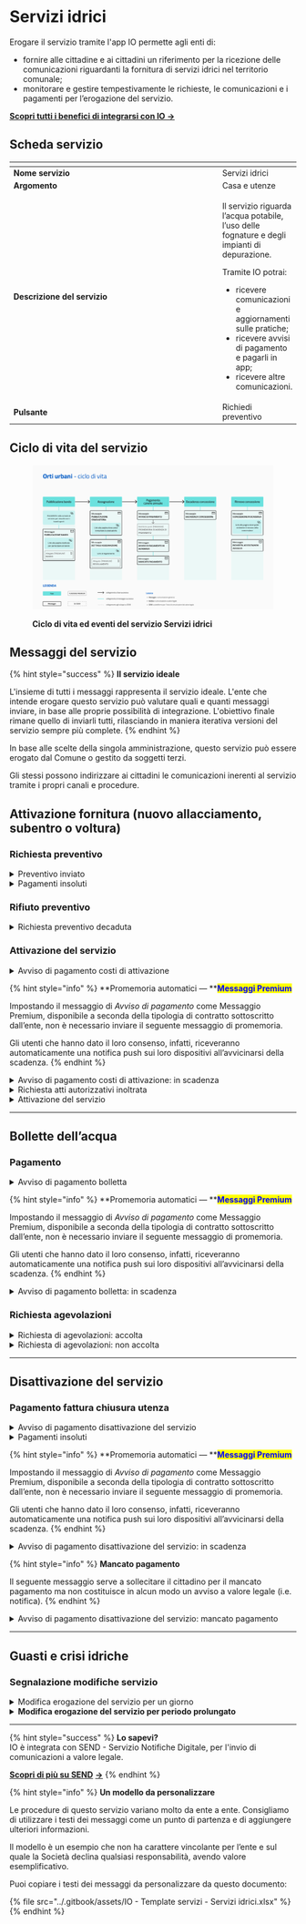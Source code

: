 # Servizi idrici

Erogare il servizio tramite l'app IO permette agli enti di:

* fornire alle cittadine e ai cittadini un riferimento per la ricezione delle comunicazioni riguardanti la fornitura di servizi idrici nel territorio comunale;
* monitorare e gestire tempestivamente le richieste, le comunicazioni e i pagamenti per l’erogazione del servizio.

[**Scopri tutti i benefici di integrarsi con IO →** ](https://docs.pagopa.it/manuale-servizi/lapp-io/cose-io-e-qual-e-il-suo-obiettivo)

## Scheda servizio <a href="#scheda-servizio" id="scheda-servizio"></a>

<table data-header-hidden><thead><tr><th width="373"></th><th></th></tr></thead><tbody><tr><td><strong>Nome servizio</strong></td><td>Servizi idrici</td></tr><tr><td><strong>Argomento</strong></td><td>Casa e utenze</td></tr><tr><td><strong>Descrizione del servizio</strong></td><td><p>Il servizio riguarda l’acqua potabile, l’uso delle fognature e degli impianti di depurazione.</p><p></p><p>Tramite IO potrai:</p><ul><li>ricevere comunicazioni e aggiornamenti sulle pratiche;</li><li>ricevere avvisi di pagamento e pagarli in app;</li><li>ricevere altre comunicazioni.</li></ul></td></tr><tr><td><strong>Pulsante</strong></td><td>Richiedi preventivo</td></tr></tbody></table>

## Ciclo di vita del servizio

<figure><img src="../.gitbook/assets/image (7).png" alt=""><figcaption><p><strong>Ciclo di vita ed eventi del servizio Servizi idrici</strong></p></figcaption></figure>

## Messaggi del servizio

{% hint style="success" %}
**Il servizio ideale**

L'insieme di tutti i messaggi rappresenta il servizio ideale. L'ente che intende erogare questo servizio può valutare quali e quanti messaggi inviare, in base alle proprie possibilità di integrazione. L'obiettivo finale rimane quello di inviarli tutti, rilasciando in maniera iterativa versioni del servizio sempre più complete.
{% endhint %}

In base alle scelte della singola amministrazione, questo servizio può essere erogato dal Comune o gestito da soggetti terzi.&#x20;

Gli stessi possono indirizzare ai cittadini le comunicazioni inerenti al servizio tramite i propri canali e procedure. &#x20;

## Attivazione fornitura (nuovo allacciamento, subentro o voltura)

### Richiesta preventivo

<details>

<summary>Preventivo inviato</summary>

**🖋 Titolo del messaggio:** Il tuo preventivo

🗒 **Testo del messaggio**:&#x20;

Il \<gg/mm/aaaa> ti abbiamo inviato il preventivo da te richiesto tramite \<canale> per \<l’allacciamento/il subentro/la voltura> dell’acqua in \<indirizzo>.

Per completare la tua richiesta, \[visita questo sito]\(URL).

**🪄 Pulsante**: Completa richiesta

***

**Destinatari**: Tutti i cittadini residenti nell’area di azione del servizio che hanno richiesto un preventivo all’ente per l’allacciamento, il subentro o la voltura dell’acqua.

**Quando inviarlo**: Quando è necessario completare la richiesta.

**User story**: Come cittadino voglio ricevere aggiornamenti sullo stato di avanzamento della mia richiesta e sulle azioni necessarie al suo completamento.

</details>

<details>

<summary>Pagamenti insoluti</summary>

**🖋 Titolo del messaggio:** Richiesta di \<allacciamento/subentro/voltura> è bloccata da pagamenti insoluti

🗒 **Testo del messaggio**:&#x20;

Risultano pagamenti insoluti a carico di \<nome> \<cognome> e relative a \<causale>.

Per maggiori informazioni o per richiedere assistenza, contattaci tramite i canali che trovi nella scheda servizio.

**🪄 Pulsante**: Vedi Avviso

***

**Destinatari**: Tutti i cittadini residenti nell’area di azione del servizio che hanno richiesto un preventivo all’ente per l’allacciamento, il subentro o la voltura dell’acqua

**Quando inviarlo**: Quando risultano pagamenti insoluti a carico del cittadino bloccanti per l’avanzamento della richiesta

**User story**: Come cittadino voglio ricevere avvisi su pagamenti insoluti a mio carico

</details>

### Rifiuto preventivo

<details>

<summary>Richiesta preventivo decaduta</summary>

**🖋 Titolo del messaggio:** Richiesta di preventivo \<allacciamento/subentro/voltura> non accolta

🗒 **Testo del messaggio**:&#x20;

La tua richiesta di preventivo per \<allacciamento/subentro/voltura> non è stata accolta.

Per ulteriori informazioni, \[visita questo sito]\(URL).

**🪄 Pulsante**: n/a

***

**Destinatari**: Tutti i cittadini residenti nell’area di azione del servizio che hanno richiesto un preventivo all’ente per l’allacciamento, il subentro o la voltura dell’acqua.

**Quando inviarlo**: Quando la richiesta viene rifiutata per mancato invio dei documenti, mancato pagamento o altre motivazioni.

**User story**: Come cittadino voglio ricevere aggiornamenti sullo stato di avanzamento della mia richiesta.

</details>

### Attivazione del servizio

<details>

<summary>Avviso di pagamento costi di attivazione</summary>

:sparkles: <mark style="color:blue;">**Messaggio Premium**</mark> — Se hai un contratto Premium, ti consigliamo di configurare questo messaggio con promemoria Premium: i destinatari verranno avvisati dell‘avvicinarsi della scadenza tramite notifica push.

***

**🖋 Titolo del messaggio:** Hai un nuovo avviso di pagamento

🗒 **Testo del messaggio**:

C’è un avviso di pagamento intestato a \<nome> \<cognome> e relativo a \<causale>.

**Devi pagare:** \<xx,xx> €

**Entro il:** \<gg/mm/aaaa>

Puoi pagare direttamente in app premendo “Vedi Avviso”, oppure tramite tutti i canali di pagamento della piattaforma pagoPA e le altre modalità di pagamento offerte dell'ente creditore.

Se hai già provveduto a pagare l'avviso ignora questo messaggio.

Per maggiori informazioni o per richiedere assistenza, contattaci tramite i canali che trovi nella scheda servizio.

In fase di pagamento, se previsto dall'ente, l'importo riportato nel messaggio potrebbe subire variazioni.

**🪄 Pulsante**: Vedi Avviso

***

**Destinatari**: Tutti i cittadini residenti nell’area di azione del servizio che hanno richiesto un preventivo all’ente per l’allacciamento, il subentro o la voltura dell’acqua.

**Quando inviarlo**: Quando è necessario procedere al pagamento.

**User story**: Come cittadino voglio ricevere aggiornamenti quando è possibile pagare i miei avvisi di pagamento.

</details>

{% hint style="info" %}
**Promemoria automatici — **<mark style="color:blue;">**Messaggi Premium**</mark>

Impostando il messaggio di _Avviso di pagamento_ come Messaggio Premium, disponibile a seconda della tipologia di contratto sottoscritto dall’ente, non è necessario inviare il seguente messaggio di promemoria.

Gli utenti che hanno dato il loro consenso, infatti, riceveranno automaticamente una notifica push sui loro dispositivi all’avvicinarsi della scadenza.
{% endhint %}

<details>

<summary>Avviso di pagamento costi di attivazione: in scadenza</summary>

**🖋 Titolo del messaggio:** Hai un pagamento in scadenza

🗒 **Testo del messaggio:**

Il tuo pagamento per \<causale> sta per scadere.

Se hai già provveduto a pagare l’avviso, ignora questo messaggio.

**🪄 Pulsante:** Vedi Avviso

***

**Destinatari:** Tutti i cittadini residenti nell’area di azione del servizio che hanno richiesto un preventivo all’ente per l’allacciamento, il subentro o la voltura dell’acqua.

**Quando inviarlo:** Quando il pagamento è prossimo alla scadenza.

**User story:** Come cittadino voglio ricevere un promemoria per i pagamenti in scadenza.

</details>

<details>

<summary>Richiesta atti autorizzativi inoltrata</summary>

**🖋 Titolo del messaggio:** La richiesta degli atti autorizzativi è stata inoltrata

🗒 **Testo del messaggio**:&#x20;

Il \<gg/mm/aaaa> abbiamo inoltrato la richiesta degli atti autorizzativi richiesti da \<nome del gestore> all’ufficio competente \<denominazione ufficio>.

Riceverai ulteriori messaggio sullo stato di avanzamento della tua richiesta.

**🪄 Pulsante**: n/a

***

**Destinatari**: Tutti i cittadini residenti nell’area di azione del servizio che hanno richiesto un preventivo all’ente per l’allacciamento, il subentro o la voltura dell’acqua

**Quando inviarlo**: Quando la pratica viene inoltrata all’ufficio di competenza

**User story**: Come cittadino voglio ricevere aggiornamenti sullo stato di avanzamento della mia richiesta.

</details>

<details>

<summary>Attivazione del servizio</summary>

**🖋 Titolo del messaggio:** Il servizio è attivo

🗒 **Testo del messaggio**:&#x20;

Il \<gg/mm/aaaa> abbiamo attivato il servizio di fornitura per \<allacciamento/subentro/voltura> dell’acqua in \<indirizzo>.

Per ulteriori informazioni, \[visita questo sito]\(URL).

**🪄 Pulsante**: n/a

***

**Destinatari**: Tutti i cittadini residenti nell’area di azione del servizio che hanno richiesto un preventivo all’ente per l’allacciamento, il subentro o la voltura dell’acqua.

**Quando inviarlo**: Quando viene attivato il servizio di fornitura.

**User story**: Come cittadino voglio ricevere aggiornamenti sull’attivazione del servizio di fornitura dell’acqua da me richiesto.

</details>

***

## Bollette dell’acqua

### Pagamento

<details>

<summary>Avviso di pagamento bolletta</summary>

:sparkles: <mark style="color:blue;">**Messaggio Premium**</mark> — Se hai un contratto Premium, ti consigliamo di configurare questo messaggio con promemoria Premium: i destinatari verranno avvisati dell‘avvicinarsi della scadenza tramite notifica push.

***

**🖋 Titolo del messaggio:** Hai un nuovo avviso di pagamento

🗒 **Testo del messaggio**:

C’è un avviso di pagamento intestato a \<nome> \<cognome> e relativo a \<causale>.

**Devi pagare:** \<xx,xx> €

**Entro il:** \<gg/mm/aaaa>

\[Se previsto] Se vuoi richiedere agevolazioni economiche sul pagamento delle bollette, puoi farlo entro il \<gg/mm/aaaa>.

Per richiedere le agevolazioni, \[visita questo sito]\(URL).

Puoi pagare direttamente in app premendo “Vedi Avviso”, oppure tramite tutti i canali di pagamento della piattaforma pagoPA e le altre modalità di pagamento offerte dell'ente creditore.

Se hai già provveduto a pagare l'avviso o se hai richiesto la domiciliazione delle bollette sul conto corrente, ignora questo messaggio.

Per maggiori informazioni o per richiedere assistenza, contattaci tramite i canali che trovi nella scheda servizio.

In fase di pagamento, se previsto dall'ente, l'importo riportato nel messaggio potrebbe subire variazioni.

**🪄 Pulsante**: Vedi Avviso

***

**Destinatari**: Tutti i cittadini residenti nell’area di azione del servizio che hanno attivato la fornitura di acqua.

**Quando inviarlo**: Quando è necessario procedere al pagamento della bolletta.

**User story**: Come cittadino voglio ricevere comunicazione quando è possibile effettuare il pagamento per le bollette dell’acqua.

</details>

{% hint style="info" %}
**Promemoria automatici — **<mark style="color:blue;">**Messaggi Premium**</mark>

Impostando il messaggio di _Avviso di pagamento_ come Messaggio Premium, disponibile a seconda della tipologia di contratto sottoscritto dall’ente, non è necessario inviare il seguente messaggio di promemoria.

Gli utenti che hanno dato il loro consenso, infatti, riceveranno automaticamente una notifica push sui loro dispositivi all’avvicinarsi della scadenza.
{% endhint %}

<details>

<summary>Avviso di pagamento bolletta: in scadenza</summary>

**🖋 Titolo del messaggio:** Hai un pagamento in scadenza

🗒 **Testo del messaggio**:

l tuo pagamento della bolletta per \<tipo di fornitura> sta per scadere.

Se hai già provveduto a pagare l’avviso o se hai richiesto la domiciliazione della bolletta sul conto corrente, ignora questo messaggio.

**🪄 Pulsante**: Vedi Avviso

***

**Destinatari**: Tutti i cittadini residenti nell’area di azione del servizio che hanno attivato la fornitura di acqua.

**Quando inviarlo**: Quando il pagamento è in scadenza.

**User story**: Come cittadino voglio ricevere comunicazione sui pagamenti in scadenza.

</details>

### Richiesta agevolazioni

<details>

<summary>Richiesta di agevolazioni: accolta</summary>

**🖋 Titolo del messaggio:** La tua richiesta di agevolazioni è stata accolta

🗒 **Testo del messaggio**:&#x20;

La tua richiesta di agevolazioni per \<tipologia di fornitura> in \<indirizzo> che hai inviato il \<gg/mm/aaaa> è stata accolta.&#x20;

Per ulteriori informazioni, \[visita questo sito]\(URL).

**🪄 Pulsante**: n/a

***

**Destinatari:** Tutti i cittadini residenti nell’area di azione del servizio che hanno richiesto agevolazioni per il pagamento delle bollette dell’acqua

**Quando inviarlo:** Quando l’ente accoglie la richiesta

**User story:** Come cittadino voglio ricevere aggiornamenti sull’esito delle mie richieste.

</details>

<details>

<summary>Richiesta di agevolazioni: non accolta</summary>

**🖋 Titolo del messaggio:** La tua richiesta di agevolazioni non è stata accolta

🗒 **Testo del messaggio**:&#x20;

La tua richiesta di agevolazioni per il servizio di fornitura dell’acqua in \<indirizzo> non è stata accolta.&#x20;

Per ulteriori informazioni, \[visita questo sito]\(URL).

**🪄 Pulsante**: n/a

***

**Destinatari:** Tutti i cittadini residenti nell’area di azione del servizio che hanno richiesto agevolazioni per il pagamento delle bollette dell’acqua

**Quando inviarlo:** Quando l’ente rigetta a richiesta

**User story:** Come cittadino voglio ricevere aggiornamenti sull’esito delle mie richieste.

</details>

***

## Disattivazione del servizio

### Pagamento fattura chiusura utenza

<details>

<summary>Avviso di pagamento disattivazione del servizio</summary>

:sparkles: <mark style="color:blue;">**Messaggio Premium**</mark> — Se hai un contratto Premium, ti consigliamo di configurare questo messaggio con promemoria Premium: i destinatari verranno avvisati dell‘avvicinarsi della scadenza tramite notifica push.

***

**🖋 Titolo del messaggio:** Hai un nuovo avviso di pagamento

🗒 **Testo del messaggio**:

C'è un avviso da pagare intestato a \<nome> \<cognome> e relativo a \<causale>.

**Devi pagare:** \<xx,xx> €

**Entro il:** \<gg/mm/aaaa>

Puoi pagare direttamente in app premendo “Vedi Avviso”, oppure tramite tutti i canali di pagamento della piattaforma pagoPA e le altre modalità di pagamento offerte dell'ente creditore.

Se hai già provveduto a pagare l'avviso ignora questo messaggio.

Per maggiori informazioni o per richiedere assistenza, contattaci tramite i canali che trovi nella scheda servizio.

In fase di pagamento, se previsto dall'ente, l'importo riportato nel messaggio potrebbe subire variazioni.

**🪄 Pulsante**: Vedi Avviso

***

**Destinatari:** Tutti i cittadini residenti nell’area di azione del servizio che hanno richiesto la disattivazione del servizio.

**Quando inviarlo:** Quando è necessario procedere al pagamento dei costi di chiusura.

**User story:** Come cittadino voglio ricevere comunicazione quando è possibile effettuare il pagamento per la disattivazione del servizio

</details>

<details>

<summary>Pagamenti insoluti</summary>

**🖋 Titolo del messaggio:** Il servizio è bloccato da pagamenti insoluti

🗒 **Testo del messaggio**:&#x20;

Risultano pagamenti insoluti a carico di \<nome> \<cognome> e relative a \<causale>.

Per maggiori informazioni o per richiedere assistenza, contattaci tramite i canali che trovi nella scheda servizio.

**🪄 Pulsante**: Vedi Avviso

***

**Destinatari**: Tutti i cittadini residenti nell’area di azione del servizio che hanno richiesto la disattivazione del servizio.

**Quando inviarlo**: Quando risultano pendenze a carico che bloccano l’avanzamento della richiesta.

**User story**: Come cittadino voglio ricevere comunicazione sulla presenza di pendenze a mio carico.

</details>

{% hint style="info" %}
**Promemoria automatici — **<mark style="color:blue;">**Messaggi Premium**</mark>

Impostando il messaggio di _Avviso di pagamento_ come Messaggio Premium, disponibile a seconda della tipologia di contratto sottoscritto dall’ente, non è necessario inviare il seguente messaggio di promemoria.

Gli utenti che hanno dato il loro consenso, infatti, riceveranno automaticamente una notifica push sui loro dispositivi all’avvicinarsi della scadenza.
{% endhint %}

<details>

<summary>Avviso di pagamento disattivazione del servizio: in scadenza</summary>

**🖋 Titolo del messaggio:** Hai un pagamento in scadenza

🗒 **Testo del messaggio**:&#x20;

Il tuo pagamento per \<causale> sta per scadere.

Se hai già provveduto a pagare l’avviso, ignora questo messaggio.

Per maggiori informazioni o per richiedere assistenza, contattaci tramite i canali che trovi nella scheda servizio.

**🪄 Pulsante**: Vedi Avviso

***

**Destinatari**: Tutti i cittadini residenti nell’area di azione del servizio che hanno richiesto la disattivazione del servizio.

**Quando inviarlo**: Quando la data di scadenza del pagamento si sta avvicinando.

**User story**: Come cittadino voglio ricevere promemoria sulla scadenza dei miei avvisi di pagamento.

</details>

{% hint style="info" %}
**Mancato pagamento**

Il seguente messaggio serve a sollecitare il cittadino per il mancato pagamento ma non costituisce in alcun modo un avviso a valore legale (i.e. notifica).
{% endhint %}

<details>

<summary>Avviso di pagamento disattivazione del servizio: mancato pagamento</summary>

**🖋 Titolo del messaggio:** Pagamento non effettuato

🗒 **Testo del messaggio**:&#x20;

Il tuo pagamento per \<causale> è scaduto il \<gg/mm/aaaa>.

Se hai già provveduto a pagare l’avviso, ignora questo messaggio.

Per maggiori informazioni o per richiedere assistenza, contattaci tramite i canali che trovi nella scheda servizio.

**🪄 Pulsante**: Vedi Avviso

***

**Destinatari**: Tutti i cittadini residenti nell’area di azione del servizio che non hanno ancora effettuato il pagamento per il servizio.

**Quando inviarlo**: Quando la data di scadenza del pagamento è stata superata.

**User story**: Come cittadino vorrei ricevere promemoria sulla scadenza dei miei avvisi di pagamento

</details>

***

## Guasti e crisi idriche

### Segnalazione modifiche servizio

<details>

<summary>Modifica erogazione del servizio per un giorno</summary>

**🖋 Titolo del messaggio:** Modifica erogazione acqua in \<indirizzo>

🗒 **Testo del messaggio**:&#x20;

Il \<gg/mm/aaaa> dalle \<hh:mm> alle \<hh:mm> a causa di \<causa>, l’erogazione dell’acqua in \<indirizzo> potrà \<essere interrotta/essere ridotta/subire variazioni>.

Per ulteriori informazioni, \[visita questo sito]\(URL).

**🪄 Pulsante**: n/a

***

**Destinatari**: Tutti i cittadini residenti o domiciliati nell’area geografica interessata dalla modifica dell’erogazione del servizio idrico

**Quando inviarlo**: Quando l’ente pubblica una comunicazione di modifica di erogazione limitato ad una giornata.

**User story**: Come cittadino voglio essere informato sulle variazioni delle erogazioni dell’acqua che interessano la mia zona

</details>

<details>

<summary><strong>Modifica erogazione del servizio per periodo prolungato</strong></summary>

**🖋 Titolo del messaggio:** Modifica erogazione acqua in \<indirizzo>

🗒 **Testo del messaggio**:&#x20;

Dal \<gg/mm/aaaa> al \<gg/mm/aaaa> a causa di \<causa>, l’erogazione dell’acqua in \<indirizzo> potrà \<essere interrotta/essere ridotta/subire variazioni>.

Le variazioni saranno attive nella fascia oraria dalle \<hh:mm> alle \<hh:mm>.

Per ulteriori informazioni, \[visita questo sito]\(URL).

**🪄 Pulsante**: n/a

***

**Destinatari**: Tutti i cittadini residenti o domiciliati nell’area geografica interessata dalla modifica dell’erogazione del servizio idrico.

**Quando inviarlo**: Quando l’ente pubblica una comunicazione di modifica di erogazione per un periodo prolungato.

**User story**: Come cittadino voglio essere informato sulle variazioni delle erogazioni dell’acqua che interessano la mia zona.

</details>

***

{% hint style="success" %}
**Lo sapevi?**\
IO è integrata con SEND - Servizio Notifiche Digitale, per l'invio di comunicazioni a valore legale.

[**Scopri di più su SEND**](https://notifichedigitali.pagopa.it/) [**->**](https://www.pagopa.it/it/prodotti-e-servizi/piattaforma-notifiche-digitali)
{% endhint %}

{% hint style="info" %}
**Un modello da personalizzare**

Le procedure di questo servizio variano molto da ente a ente. Consigliamo di utilizzare i testi dei messaggi come un punto di partenza e di aggiungere ulteriori informazioni.&#x20;

Il modello è un esempio che non ha carattere vincolante per l’ente e sul quale la Società declina qualsiasi responsabilità, avendo valore esemplificativo.

Puoi copiare i testi dei messaggi da personalizzare da questo documento:

{% file src="../.gitbook/assets/IO - Template servizi - Servizi idrici.xlsx" %}
{% endhint %}
